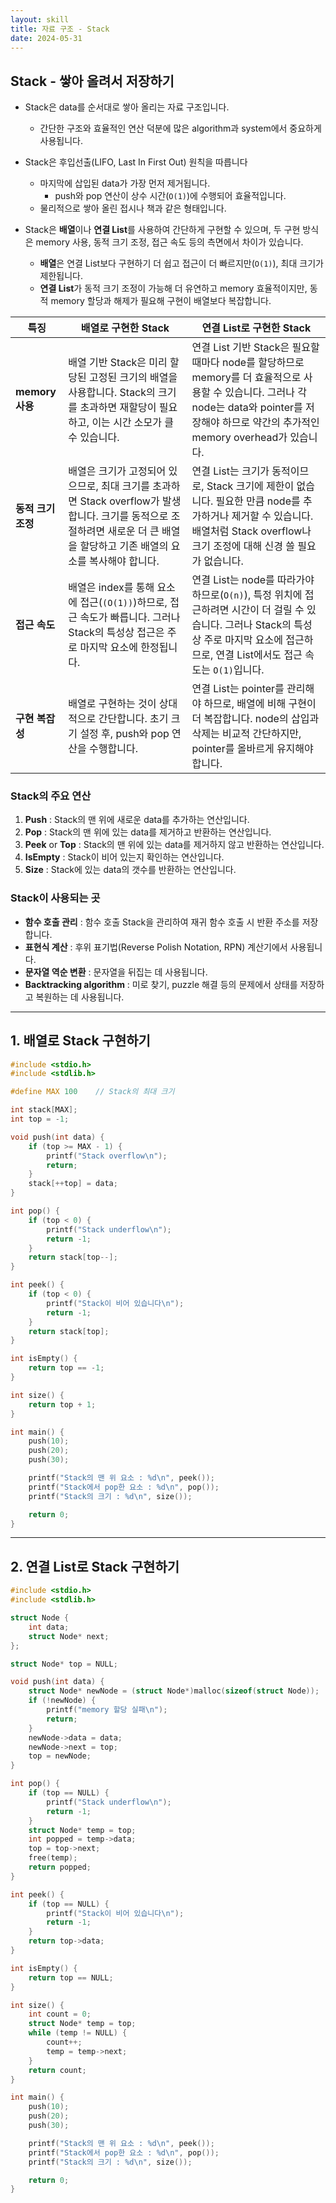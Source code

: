 ```yaml
---
layout: skill
title: 자료 구조 - Stack
date: 2024-05-31
---
```





## Stack - 쌓아 올려서 저장하기

- Stack은 data를 순서대로 쌓아 올리는 자료 구조입니다.
    - 간단한 구조와 효율적인 연산 덕분에 많은 algorithm과 system에서 중요하게 사용됩니다.

- Stack은 후입선출(LIFO, Last In First Out) 원칙을 따릅니다
    - 마지막에 삽입된 data가 가장 먼저 제거됩니다.
        - push와 pop 연산이 상수 시간(`O(1)`)에 수행되어 효율적입니다.
    - 물리적으로 쌓아 올린 접시나 책과 같은 형태입니다.

- Stack은 **배열**이나 **연결 List**를 사용하여 간단하게 구현할 수 있으며, 두 구현 방식은 memory 사용, 동적 크기 조정, 접근 속도 등의 측면에서 차이가 있습니다.
    - **배열**은 연결 List보다 구현하기 더 쉽고 접근이 더 빠르지만(`O(1)`), 최대 크기가 제한됩니다.
    - **연결 List**가 동적 크기 조정이 가능해 더 유연하고 memory 효율적이지만, 동적 memory 할당과 해제가 필요해 구현이 배열보다 복잡합니다.

| 특징 | 배열로 구현한 Stack | 연결 List로 구현한 Stack |
| --- | --- | --- |
| **memory 사용** | 배열 기반 Stack은 미리 할당된 고정된 크기의 배열을 사용합니다. Stack의 크기를 초과하면 재할당이 필요하고, 이는 시간 소모가 클 수 있습니다. | 연결 List 기반 Stack은 필요할 때마다 node를 할당하므로 memory를 더 효율적으로 사용할 수 있습니다. 그러나 각 node는 data와 pointer를 저장해야 하므로 약간의 추가적인 memory overhead가 있습니다. |
| **동적 크기 조정** | 배열은 크기가 고정되어 있으므로, 최대 크기를 초과하면 Stack overflow가 발생합니다. 크기를 동적으로 조절하려면 새로운 더 큰 배열을 할당하고 기존 배열의 요소를 복사해야 합니다. | 연결 List는 크기가 동적이므로, Stack 크기에 제한이 없습니다. 필요한 만큼 node를 추가하거나 제거할 수 있습니다. 배열처럼 Stack overflow나 크기 조정에 대해 신경 쓸 필요가 없습니다. |
| **접근 속도** | 배열은 index를 통해 요소에 접근(`(O(1))`)하므로, 접근 속도가 빠릅니다. 그러나 Stack의 특성상 접근은 주로 마지막 요소에 한정됩니다. | 연결 List는 node를 따라가야 하므로(`O(n)`), 특정 위치에 접근하려면 시간이 더 걸릴 수 있습니다. 그러나 Stack의 특성상 주로 마지막 요소에 접근하므로, 연결 List에서도 접근 속도는 `O(1)`입니다. |
| **구현 복잡성** | 배열로 구현하는 것이 상대적으로 간단합니다. 초기 크기 설정 후, push와 pop 연산을 수행합니다. | 연결 List는 pointer를 관리해야 하므로, 배열에 비해 구현이 더 복잡합니다. node의 삽입과 삭제는 비교적 간단하지만, pointer를 올바르게 유지해야 합니다. |


### Stack의 주요 연산

1. **Push** : Stack의 맨 위에 새로운 data를 추가하는 연산입니다.
2. **Pop** : Stack의 맨 위에 있는 data를 제거하고 반환하는 연산입니다.
3. **Peek** or **Top** : Stack의 맨 위에 있는 data를 제거하지 않고 반환하는 연산입니다.
4. **IsEmpty** : Stack이 비어 있는지 확인하는 연산입니다.
5. **Size** : Stack에 있는 data의 갯수를 반환하는 연산입니다.


### Stack이 사용되는 곳

- **함수 호출 관리** : 함수 호출 Stack을 관리하여 재귀 함수 호출 시 반환 주소를 저장합니다.
- **표현식 계산** : 후위 표기법(Reverse Polish Notation, RPN) 계산기에서 사용됩니다.
- **문자열 역순 변환** : 문자열을 뒤집는 데 사용됩니다.
- **Backtracking algorithm** : 미로 찾기, puzzle 해결 등의 문제에서 상태를 저장하고 복원하는 데 사용됩니다.




---




## 1. 배열로 Stack 구현하기

```c
#include <stdio.h>
#include <stdlib.h>

#define MAX 100    // Stack의 최대 크기

int stack[MAX];
int top = -1;

void push(int data) {
    if (top >= MAX - 1) {
        printf("Stack overflow\n");
        return;
    }
    stack[++top] = data;
}

int pop() {
    if (top < 0) {
        printf("Stack underflow\n");
        return -1;
    }
    return stack[top--];
}

int peek() {
    if (top < 0) {
        printf("Stack이 비어 있습니다\n");
        return -1;
    }
    return stack[top];
}

int isEmpty() {
    return top == -1;
}

int size() {
    return top + 1;
}

int main() {
    push(10);
    push(20);
    push(30);

    printf("Stack의 맨 위 요소 : %d\n", peek());
    printf("Stack에서 pop한 요소 : %d\n", pop());
    printf("Stack의 크기 : %d\n", size());

    return 0;
}
```




---




## 2. 연결 List로 Stack 구현하기

```c
#include <stdio.h>
#include <stdlib.h>

struct Node {
    int data;
    struct Node* next;
};

struct Node* top = NULL;

void push(int data) {
    struct Node* newNode = (struct Node*)malloc(sizeof(struct Node));
    if (!newNode) {
        printf("memory 할당 실패\n");
        return;
    }
    newNode->data = data;
    newNode->next = top;
    top = newNode;
}

int pop() {
    if (top == NULL) {
        printf("Stack underflow\n");
        return -1;
    }
    struct Node* temp = top;
    int popped = temp->data;
    top = top->next;
    free(temp);
    return popped;
}

int peek() {
    if (top == NULL) {
        printf("Stack이 비어 있습니다\n");
        return -1;
    }
    return top->data;
}

int isEmpty() {
    return top == NULL;
}

int size() {
    int count = 0;
    struct Node* temp = top;
    while (temp != NULL) {
        count++;
        temp = temp->next;
    }
    return count;
}

int main() {
    push(10);
    push(20);
    push(30);

    printf("Stack의 맨 위 요소 : %d\n", peek());
    printf("Stack에서 pop한 요소 : %d\n", pop());
    printf("Stack의 크기 : %d\n", size());

    return 0;
}
```
